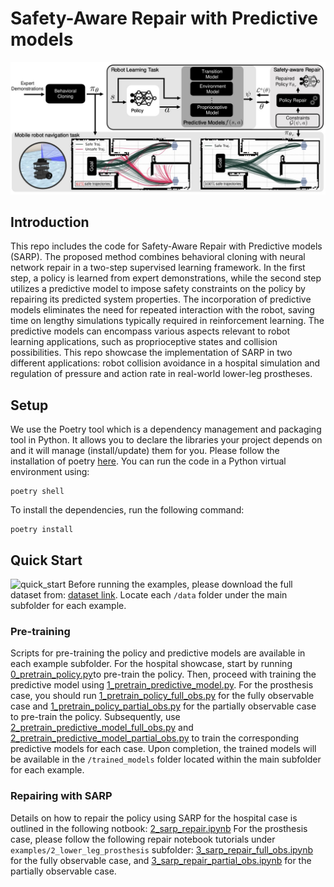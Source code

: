# Safety-Aware Repair with Predictive models
![teaser](assets/teaser4.jpg)
## Introduction
This repo includes the code for Safety-Aware Repair with Predictive models (SARP).
The proposed method combines behavioral cloning with neural network repair in a two-step supervised learning framework. 
In the first step, a policy is learned from expert demonstrations, while the second step utilizes a predictive model to impose safety constraints on the policy by repairing its predicted system properties. 
The incorporation of predictive models eliminates the need for repeated interaction with the robot, saving time on lengthy simulations typically required in reinforcement learning. 
The predictive models can encompass various aspects relevant to robot learning applications, such as proprioceptive states and collision possibilities. 
This repo showcase the implementation of SARP in two different applications: robot collision avoidance in a hospital simulation and regulation of pressure and action rate in real-world lower-leg prostheses. 

## Setup
We use the Poetry tool which is a dependency management and packaging tool in Python. It allows you to declare the libraries your project depends on and it will manage (install/update) them for you. Please follow the installation of poetry [here](https://python-poetry.org/docs/#installation). 
You can run the code in a Python virtual environment using: 

    poetry shell

To install the dependencies, run the following command:

    poetry install

## Quick Start
![quick_start](assets/quick_run_demo.gif)
Before running the examples, please download the full dataset from: [dataset link](https://drive.google.com/drive/folders/1SELQ2BnnqfwDSjb59tPyDQ6iak-kcBTm?usp=sharing). Locate each `/data` folder under the main subfolder for each example. 

### Pre-training 

Scripts for pre-training the policy and predictive models are available in each example subfolder. For the hospital showcase, start by running [0_pretrain_policy.py](examples/1_hospital_simulation/0_pretrain_policy.py)to pre-train the policy. Then, proceed with training the predictive model using [1_pretrain_predictive_model.py](examples/1_hospital_simulation/1_pretrain_predictive_model.py). 
For the prosthesis case, you should run [1_pretrain_policy_full_obs.py](examples/2_lower_leg_prosthesis/1_pretrain_policy_full_obs.py) for the fully observable case and [1_pretrain_policy_partial_obs.py](examples/2_lower_leg_prosthesis/1_pretrain_policy_partial_obs.py) for the partially observable case to pre-train the policy. 
Subsequently, use [2_pretrain_predictive_model_full_obs.py](examples/2_lower_leg_prosthesis/2_pretrain_predictive_model_full_obs.py) and [2_pretrain_predictive_model_partial_obs.py](examples/2_lower_leg_prosthesis/2_pretrain_predictive_model_partial_obs.py) to train the corresponding predictive models for each case. 
Upon completion, the trained models will be available in the `/trained_models` folder located within the main subfolder for each example.

### Repairing with SARP
Details on how to repair the policy using SARP for the hospital case is outlined in the following notbook: [2_sarp_repair.ipynb](examples/2_sarp_repair.ipynb)
For the prosthesis case, please follow the following repair notebook tutorials under `examples/2_lower_leg_prosthesis` subfolder: [3_sarp_repair_full_obs.ipynb](examples/2_lower_leg_prosthesis/3_sarp_repair_full_obs.ipynb) for the fully observable case, and [3_sarp_repair_partial_obs.ipynb](examples/2_lower_leg_prosthesis/3_sarp_repair_partial_obs.ipynb) for the partially observable case.

